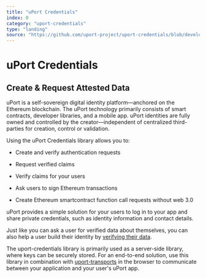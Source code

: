 ```yaml
---
title: "uPort Credentials"
index: 0
category: "uport-credentials"
type: "landing"
source: "https://github.com/uport-project/uport-credentials/blob/develop/docs/index.md"
---
```

# uPort Credentials 

## Create & Request Attested Data

uPort is a self-sovereign digital identity platform&mdash;anchored on the Ethereum blockchain. The uPort technology primarily consists of smart contracts, developer libraries, and a mobile app. uPort identities are fully owned and controlled by the creator&mdash;independent of centralized third-parties for creation, control or validation.

Using the uPort Credentials library allows you to:

-   Create and verify authentication requests

-   Request verified claims

-   Verify claims for your users

-   Ask users to sign Ethereum transactions

-   Create Ethereum smartcontract function call requests without web 3.0

uPort provides a simple solution for your users to log in to your app and share private credentials, such as identity information and contact details.

Just like you can ask a user for verified data about themselves, you can also help a user build their identity by [verifying their data](https://github.com/uport-project/specs/blob/develop/flows/verification.md).

The uport-credentials library is primarily used as a server-side library, where keys can be securely stored. For an end-to-end solution, use this library in combination with [uport-transports](https://github.com/uport-project/uport-transports) in the browser to communicate between your application and your user's uPort app.
